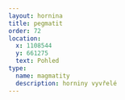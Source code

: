```yaml
---
layout: hornina
title: pegmatit
order: 72
location:
  x: 1108544
  y: 661275
  text: Pohled
type:
  name: magmatity
  description: horniny vyvřelé
---
```



